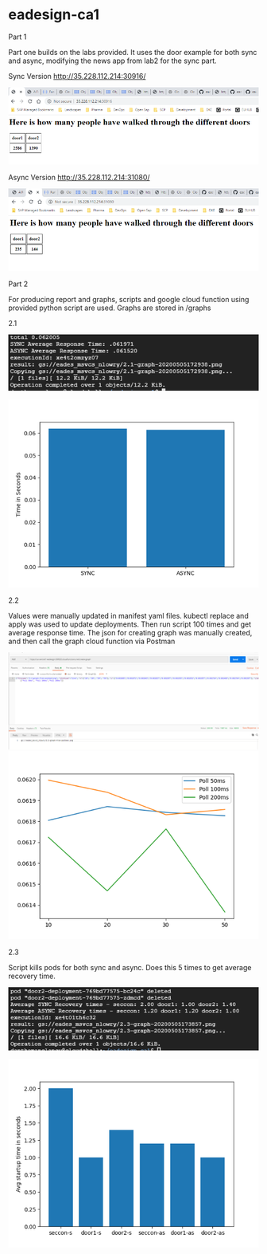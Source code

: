 # eadesign-ca1 
Part 1

Part one builds on the labs provided. It uses the door example for both sync and async, modifying the news app from lab2 for the sync part.

Sync Version
http://35.228.112.214:30916/

![alt text](https://github.com/noellowry/eadesign-ca1/raw/master/images/sync.png "Sync")

Async Version
http://35.228.112.214:31080/

![alt text](https://github.com/noellowry/eadesign-ca1/raw/master/images/async.png "Async")

Part 2

For producing report and graphs, scripts and google cloud function using provided python script are used.
Graphs are stored in /graphs

2.1

![alt text](https://github.com/noellowry/eadesign-ca1/raw/master/images/2.1-console.png "2.1 Console Output")

![alt text](https://github.com/noellowry/eadesign-ca1/raw/master/graphs/2.1-graph-20200505172938.png "2.1 Graph")



2.2

Values were manually updated in manifest yaml files. kubectl replace and apply was used to update deployments. Then run script 100 times and get average response time.
The json for creating graph was manually created, and then call the graph cloud function via Postman

![alt text](https://github.com/noellowry/eadesign-ca1/raw/master/images/2.2-postman.png "2.2 Postman")
![alt text](https://github.com/noellowry/eadesign-ca1/raw/master/graphs/2.2-graph-from-postman.png "2.2 Graph")


2.3

Script kills pods for both sync and async. Does this 5 times to get average recovery time.

![alt text](https://github.com/noellowry/eadesign-ca1/raw/master/images/2.3-console.png "2.3 Console Output")

![alt text](https://github.com/noellowry/eadesign-ca1/raw/master/graphs/2.3-graph-20200505173857.png "2.3 Graph")

